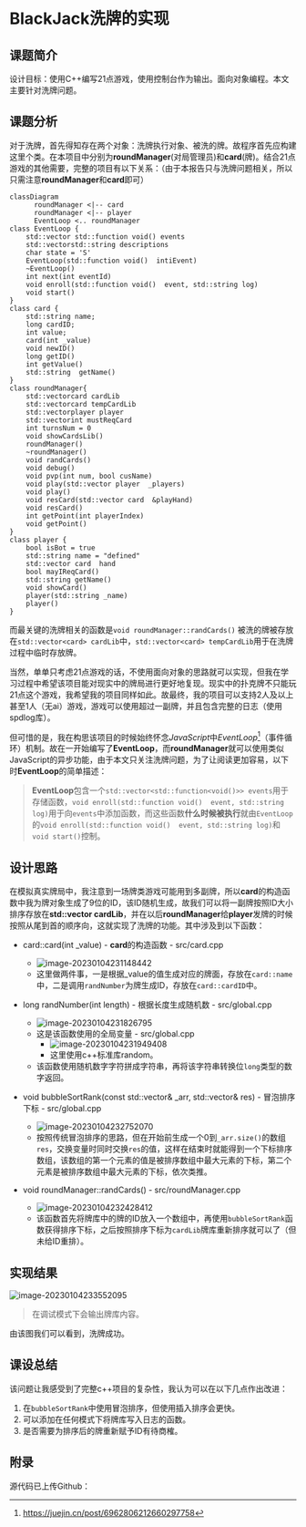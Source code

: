 # BlackJack洗牌的实现

## 课题简介

设计目标：使用C++编写21点游戏，使用控制台作为输出。面向对象编程。本文主要针对洗牌问题。

## 课题分析

对于洗牌，首先得知存在两个对象：洗牌执行对象、被洗的牌。故程序首先应构建这里个类。在本项目中分别为**roundManager**(对局管理员)和**card**(牌)。结合21点游戏的其他需要，完整的项目有以下关系：（由于本报告只与洗牌问题相关，所以只需注意**roundManager**和**card**即可）

```mermaid
classDiagram
      roundManager <|-- card
      roundManager <|-- player
      EventLoop <.. roundManager
class EventLoop {
    std::vector std::function void() events
    std::vectorstd::string descriptions
    char state = 'S'
    EventLoop(std::function void()  intiEvent)
    ~EventLoop()
    int next(int eventId)
    void enroll(std::function void()  event, std::string log)
    void start()
}
class card {
    std::string name;
    long cardID;
    int value;
    card(int _value)
    void newID()
    long getID()
    int getValue()
    std::string  getName()
}
class roundManager{
    std::vectorcard cardLib
    std::vectorcard tempCardLib
    std::vectorplayer player
    std::vectorint mustReqCard
    int turnsNum = 0
    void showCardsLib()
    roundManager()
    ~roundManager()
    void randCards()
    void debug()
    void pvp(int num, bool cusName)
    void play(std::vector player  _players)
    void play()
    void resCard(std::vector card  &playHand)
    void resCard()
    int getPoint(int playerIndex)
    void getPoint()
}
class player {
    bool isBot = true
    std::string name = "defined"
    std::vector card  hand
    bool mayIReqCard()
    std::string getName()
    void showCard()
    player(std::string _name)
    player()
}
```

而最关键的洗牌相关的函数是`void roundManager::randCards()` 被洗的牌被存放在`std::vector<card> cardLib`中，`std::vector<card> tempCardLib`用于在洗牌过程中临时存放牌。

当然，单单只考虑21点游戏的话，不使用面向对象的思路就可以实现，但我在学习过程中希望该项目能对现实中的牌局进行更好地复现。现实中的扑克牌不只能玩21点这个游戏，我希望我的项目同样如此。故最终，我的项目可以支持2人及以上甚至1人（无ai）游戏，游戏可以使用超过一副牌，并且包含完整的日志（使用spdlog库）。

但可惜的是，我在构思该项目的时候始终怀念*JavaScript*中*EventLoop*[^1]（事件循环）机制。故在一开始编写了**EventLoop**，而**roundManager**就可以使用类似JavaScript的异步功能，由于本文只关注洗牌问题，为了让阅读更加容易，以下时**EventLoop**的简单描述：

> **EventLoop**包含一个`std::vector<std::function<void()>> events`用于存储函数，`void enroll(std::function void()  event, std::string log)`用于向`events`中添加函数，而这些函数**什么时候被执行**就由`EventLoop`的`void enroll(std::function void()  event, std::string log)`和`void start()`控制。

## 设计思路

在模拟真实牌局中，我注意到一场牌类游戏可能用到多副牌，所以**card**的构造函数中我为牌对象生成了9位的ID，该ID随机生成，故我们可以将一副牌按照ID大小排序存放在**std::vector<card> cardLib**，并在以后**roundManager**给**player**发牌的时候按照从尾到首的顺序向，这就实现了洗牌的功能。其中涉及到以下函数：

* card::card(int _value) - **card**的构造函数 - src/card.cpp
  * ![image-20230104231148442](./%E6%B4%97%E7%89%8C%E9%A1%B9%E7%9B%AE%E6%8A%A5%E5%91%8A.assets/image-20230104231148442.png)
  * 这里做两件事，一是根据_value的值生成对应的牌面，存放在`card::name`中，二是调用`randNumber`为牌生成ID，存放在`card::cardID`中。
* long randNumber(int length) - 根据长度生成随机数 - src/global.cpp
  * ![image-20230104231826795](./%E6%B4%97%E7%89%8C%E9%A1%B9%E7%9B%AE%E6%8A%A5%E5%91%8A.assets/image-20230104231826795.png)
  * 这是该函数使用的全局变量 - src/global.cpp
    * ![image-20230104231949408](./%E6%B4%97%E7%89%8C%E9%A1%B9%E7%9B%AE%E6%8A%A5%E5%91%8A.assets/image-20230104231949408.png)
    * 这里使用c++标准库random。
  * 该函数使用随机数字字符拼成字符串，再将该字符串转换位`long`类型的数字返回。
* void bubbleSortRank(const std::vector<int>& _arr, std::vector<int>& res) - 冒泡排序下标 - src/global.cpp
  * ![image-20230104232752070](./%E6%B4%97%E7%89%8C%E9%A1%B9%E7%9B%AE%E6%8A%A5%E5%91%8A.assets/image-20230104232752070.png)
  * 按照传统冒泡排序的思路，但在开始前生成一个0到`_arr.size()`的数组`res`，交换变量时同时交换`res`的值，这样在结束时就能得到一个下标排序数组，该数组的第一个元素的值是被排序数组中最大元素的下标，第二个元素是被排序数组中最大元素的下标，依次类推。

* void roundManager::randCards() - src/roundManager.cpp
  * ![image-20230104232428412](./%E6%B4%97%E7%89%8C%E9%A1%B9%E7%9B%AE%E6%8A%A5%E5%91%8A.assets/image-20230104232428412.png)
  * 该函数首先将牌库中的牌的ID放入一个数组中，再使用`bubbleSortRank`函数获得排序下标，之后按照排序下标为`cardLib`牌库重新排序就可以了（但未给ID重排）。


## 实现结果

![image-20230104233552095](./%E6%B4%97%E7%89%8C%E9%A1%B9%E7%9B%AE%E6%8A%A5%E5%91%8A.assets/image-20230104233552095.png)

> 在调试模式下会输出牌库内容。

由该图我们可以看到，洗牌成功。

## 课设总结

该问题让我感受到了完整c++项目的复杂性，我认为可以在以下几点作出改进：

1. 在`bubbleSortRank`中使用冒泡排序，但使用插入排序会更快。
2. 可以添加在任何模式下将牌库写入日志的函数。
3. 是否需要为排序后的牌重新赋予ID有待商榷。

## 附录

源代码已上传Github：

[^1]:https://juejin.cn/post/6962806212660297758
